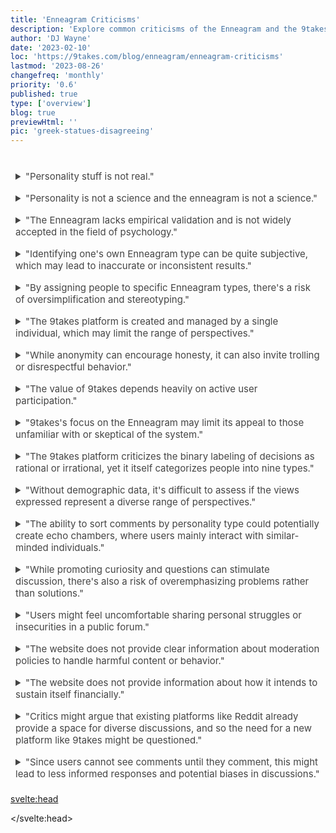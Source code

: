 ```yaml
---
title: 'Enneagram Criticisms'
description: 'Explore common criticisms of the Enneagram and the 9takes platform. Understand the debates on its scientific validity, stereotyping risks, and user engagement'
author: 'DJ Wayne'
date: '2023-02-10'
loc: 'https://9takes.com/blog/enneagram/enneagram-criticisms'
lastmod: '2023-08-26'
changefreq: 'monthly'
priority: '0.6'
published: true
type: ['overview']
blog: true
previewHtml: ''
pic: 'greek-statues-disagreeing'
---
```


<!--
Enneagram Criticisms (200 words)
  Common criticisms of the Enneagram system
  Responses to these criticisms
  -->

<!-- <h2>Enneagram FAQs</h2> -->

<script>
  
	import  PopCard  from "../../lib/components/atoms/PopCard.svelte";
</script>
<div
	style="display: flex;
    justify-content: center;
    margin: 1rem 0;
	"
>
    <PopCard
    	image={`/blogs/greek-statues-disagreeing.webp`}
    	showIcon={false}
    	altText="greek statues disagreeing"
      displayText=""
    	tint={true}
    	subtext=""
    />
</div>

<details>
  <summary class="accordion">"Personality stuff is not real."</summary>
  <div class="panel">
  <figure>
     <img src="/personality-snippet.webp" alt="personality definition" title="personality definition from google" class="small-absolute" />
    <figcaption>personality definition from google</figcaption>
</figure>
    <p>Do you get along with everyone? Do you not? Why? Are people similar to you or is everyone different from you?
      The dimensions by which we are similar and different are what make up our personality. There are potentially
      infinite dimensions because no two people are exactly alike however there are patterns. Those observed patterns
      are what we know as a person's personality.
 </p></div>
</details>

<details>
  <summary class="accordion">"Personality is not a science and the enneagram is not a science."</summary>
  <div class="panel" style="margin: 16px 0"><p>
    While it's true that personality and the Enneagram are not sciences in the traditional sense, this doesn't negate their value. The Enneagram, in particular, is not designed to be a scientifically empirical tool, but rather a framework for introspection and understanding human behavior. Its utility stems from its ability to offer insights into our motivations, fears, and desires, which can help facilitate self-discovery, personal growth, and improved relationships. As such, its efficacy is often measured in its pragmatic utility rather than scientific validity. </p><p>On top of that, the field of personality study is multifaceted and can't be fully captured by a purely empirical approach. For instance, "The Big 5 personality test," despite being widely studied and referenced in academic settings, has its origins in data analysis rather than theory. This suggests that its scope is limited to aspects of personality that can be measured and quantified, potentially overlooking facets of the human psyche that are less tangible and harder to measure. This is where 9takes, with its emphasis on the Enneagram, makes a significant contribution. The Enneagram stands at the intersection of philosophy and psychology, integrating theoretical understanding with observational data. It provides a more holistic framework that takes into account the philosophical dimensions of personality. So while the Enneagram might not be a 'science' in the conventional sense, its value lies in its potential to enrich our understanding of human personality beyond what empirical data alone can provide. </p><p>For example how much is understood about the psychology behind emotions? <a href="/blog/experiment">Test your own understanding with this 2 minute experiment.</a>
    </p>
 </div>
</details>
<details>
  <summary class="accordion">"The Enneagram lacks empirical validation and is not widely accepted in the field of psychology."</summary>
  <div class="panel" style="margin: 16px 0"><p>It's important to clarify that the Enneagram isn't intended to serve as a scientifically validated psychological tool, but as a framework for understanding oneself and others. While it's true that the Enneagram lacks conventional scientific validation, it's worth noting that its value lies in its introspective and empathetic applications.<p> Furthermore (see point above), the field of personality study is multifaceted and can't be fully captured by a purely empirical approach. For instance, "The Big 5 personality test," despite being widely studied and referenced in academic settings, has its origins in data analysis rather than theory. This suggests that its scope is limited to aspects of personality that can be measured and quantified, potentially overlooking facets of the human psyche that are less tangible and harder to measure. This is where 9takes, with its emphasis on the Enneagram, makes a significant contribution. The Enneagram stands at the intersection of philosophy and psychology, integrating theoretical understanding with observational data. It provides a more holistic framework that takes into account the philosophical dimensions of personality. So while the Enneagram might not be a 'science' in the conventional sense, its value lies in its potential to enrich our understanding of human personality beyond what empirical data alone can provide. </p><p>For example how much is understood about the psychology behind emotions? <a href="/blog/experiment">Test your own understanding with this 2 minute experiment.</a></p></div>
  <!-- Consider collaborating with psychologists and researchers to increase the empirical validity of the Enneagram system as applied on the 9takes platform. -->
</details>
<details>
  <summary class="accordion">"Identifying one's own Enneagram type can be quite subjective, which may lead to inaccurate or inconsistent results."</summary>
  <div class="panel" style="margin: 16px 0"><p>Yes, self-typing is a subjective process. However, this process can also offer an invaluable opportunity for self-reflection, introspection, and personal growth, even if the identified type isn't 100% accurate. Over time your sense of self can become clearer as you uncover your core motivations and fears. Here is a <a href="/blog/enneagram/beginners-guide-to-determining-your-enneagram-type">guide for determining your enneagram type.</a></p></div>
  <!-- Perhaps, implementing a more comprehensive and guided questionnaire could help users accurately identify their Enneagram type. -->
</details>
<details>
  <summary class="accordion">"By assigning people to specific Enneagram types, there's a risk of oversimplification and stereotyping."</summary>
  <div class="panel" style="margin: 16px 0"><p>While it might seem like this system oversimplifies human personality, the purpose of the Enneagram types is not to pigeonhole individuals, but to provide a jumping-off point for deeper self-understanding and empathy towards others.</p></div>
  <!-- Producing educational content that highlights the unique and complex nature of each Enneagram type can help to mitigate this concern. -->
</details>
<!-- More sections can be added in the same format -->
<details>
  <summary class="accordion">"The 9takes platform is created and managed by a single individual, which may limit the range of perspectives."</summary>
  <div class="panel" style="margin: 16px 0"><p>It's true that having a single creator could lead to a limited perspective. However, this concern can be mitigated as the platform grows, and more diverse voices join the community.</p></div>
  <!-- Actively seeking out team members from diverse backgrounds to contribute to the platform could also help to ensure a broad range of perspectives. -->
</details>
<details>
  <summary class="accordion">"While anonymity can encourage honesty, it can also invite trolling or disrespectful behavior."</summary>
  <div class="panel" style="margin: 16px 0"><p>Anonymity is indeed a double-edged sword. While it can foster open and honest discussions by freeing individuals from fear of personal judgment, it also poses the risk of misuse. However, with the right moderation policies, the potential for trolling or disrespectful behavior can be minimized.</p></div>
  <!-- A crucial step towards mitigating this concern would be to implement strict moderation policies and provide users with clear guidelines regarding respectful and acceptable behavior. -->
</details>

<details>
  <summary class="accordion">"The value of 9takes depends heavily on active user participation."</summary>
  <div class="panel" style="margin: 16px 0"><p>All social platforms depend on user participation. This is not a unique risk to 9takes.</p></div>
  <!-- To encourage active participation, the platform could implement features such as rewards for regular engagement or recognition for high-quality contributions. -->
</details>
<details>
  <summary class="accordion">"9takes's focus on the Enneagram may limit its appeal to those unfamiliar with or skeptical of the system."</summary>
  <div class="panel" style="margin: 16px 0"><p>Yes the focus on the Enneagram might while seem limiting. However the <a href="/blog/enneagram/philosophy-psychology-and-the-enneagram">Enneagram brings together psychology and philosophy</a> and its ideas continue to be touched in many areas in society. 9takes is betting that the Enneagram will one day be in the common vernacular.</p></div>
  <!-- To widen the appeal, the platform could create introductory content to attract users who are unfamiliar with the Enneagram, showcasing its potential for fostering understanding and empathy. -->
</details>
<details>
  <summary class="accordion">"The 9takes platform criticizes the binary labeling of decisions as rational or irrational, yet it itself categorizes people into nine types."</summary>
  <div class="panel" style="margin: 16px 0"><p>The categorization of personality types on 9takes is about finding similarities and differences. This attention to personality helps foster conversations around understanding a person's motivations and perspectives.</p></div>
  <!-- A key improvement could be to ensure that the platform's communication emphasizes understanding, empathy and the value of diversity over binary labels. -->
</details>
<details>
  <summary class="accordion">"Without demographic data, it's difficult to assess if the views expressed represent a diverse range of perspectives."</summary>
  <div class="panel" style="margin: 16px 0"><p>Diverse perspectives are not limited to demographic data such as race, gender, and age. Paying special attention to demographics can be a false positive indicator of diverse perspectives. Therefore the decision to not collect demographic data is a deliberate one.</p></div>
  <!-- One possible solution could be to conduct voluntary surveys to collect demographic data, ensuring users' privacy is respected. -->
</details>
<details>
  <summary class="accordion">"The ability to sort comments by personality type could potentially create echo chambers, where users mainly interact with similar-minded individuals."</summary>
  <div class="panel" style="margin: 16px 0"><p>While there is some risk of creating echo chambers, the sorting of comments by personality type also allows users to consciously explore perspectives that differ from their own.</p></div>
  <!-- One potential improvement could be to enable users to follow discussions from multiple types, not just their own, fostering a more diverse dialogue. -->
</details>
<details>
  <summary class="accordion">"While promoting curiosity and questions can stimulate discussion, there's also a risk of overemphasizing problems rather than solutions."</summary>
  <div class="panel" style="margin: 16px 0"><p>Questioning is indeed a critical part of stimulating discussion and learning, but it's also important to balance this with solution-oriented dialogue.</p></div>
  <!-- To strike a balance, the platform could introduce a dedicated space for problem-solving and generating solutions. -->
</details>
<details>
  <summary class="accordion">"Users might feel uncomfortable sharing personal struggles or insecurities in a public forum."</summary>
  <div class="panel" style="margin: 16px 0"><p>While some users might indeed feel this way, the anonymity provided by the platform could also make it easier for users to share personal struggles.</p></div>
  <!-- Implementing privacy settings to allow users to control who can view their posts could be a useful feature to enhance user comfort. -->
</details>
<details>
  <summary class="accordion">"The website does not provide clear information about moderation policies to handle harmful content or behavior."</summary>
  <div class="panel" style="margin: 16px 0"><p>As a new platform, 9takes may be in the process of developing its moderation policies. Nevertheless, clear policies are indeed crucial to ensuring a safe and respectful environment.</p></div>
  <!-- Establishing a clear moderation policy and communicating it transparently to the users could be an effective solution to this concern. -->
</details>
<details>
  <summary class="accordion">"The website does not provide information about how it intends to sustain itself financially."</summary>
  <div class="panel" style="margin: 16px 0"><p>As a relatively new platform, 9takes might still be in the process of refining its operational and business model.</p></div>
  <!-- Transparency regarding the operational and business model on the website could be beneficial for users' trust and understanding. -->
</details>
<details>
  <summary class="accordion">"Critics might argue that existing platforms like Reddit already provide a space for diverse discussions, and so the need for a new platform like 9takes might be questioned."</summary>
  <div class="panel" style="margin: 16px 0"><p>While platforms like Reddit indeed allow for diverse discussions, 9takes is unique in its focus on the Enneagram and the distinct perspective it brings to facilitating discussion.</p></div>
  <!-- 9takes could further differentiate itself from other platforms by emphasizing its unique value proposition, especially its focus on the Enneagram and fostering understanding and empathy. -->
</details>
<details>
  <summary class="accordion">"Since users cannot see comments until they comment, this might lead to less informed responses and potential biases in discussions."</summary>
  <div class="panel" style="margin: 16px 0"><p>This design choice is intentional and encourages initial thoughts without being influenced by others' comments. It also helps prevent the suppression of less popular views that might otherwise get lost in the crowd.</p></div>
  <!-- Allowing an option for users to edit their comments after reading others' takes could facilitate more informed and nuanced discussions. -->
</details>

<!-- <details>
  <summary class="accordion">There are many personality systems, the Enneagram isn't special</summary>
  <div class="panel" style="margin: 16px 0"><p>
    <p>

 </p></div>
</details> -->

<svelte:head>

  <script type="application/ld+json">
    {
  "@context": "http://schema.org",
  "@graph": [
    {
      "@type": "Article",
      "articleBody": "This article discusses common criticisms of the Enneagram. It covers a range of issues, including the lack of empirical validation, the risk of oversimplification, and the potential for creating echo chambers. It also addresses concerns about the 9takes platform, such as the lack of professional psychologists or therapists involved, the potential for harmful content or behavior, and the lack of clear information about moderation policies.",
      "creator" : ["DJ Wayne"],
      "author": {
        "@type": "Person",
        "name": "DJ Wayne",
        "sameAs": ["https://www.instagram.com/djwayne3/", "https://www.youtube.com/@djwayne3", "https://www.linkedin.com/in/davidtwayne/", "https://twitter.com/djwayne3"
        ]
      },
      "dateModified": {
        "@type": "Date",
        "@value": "2023-08-06"
      },
      "datePublished": {
        "@type": "Date",
        "@value": "2023-02-10"
      },
      "description": "The article presents common criticisms of the Enneagram and the 9takes platform. It discusses issues such as the lack of empirical validation, the risk of oversimplification, and the potential for creating echo chambers.",
      "headline": "Enneagram Criticisms",
      "mainEntityOfPage": {
        "@id": "https://9takes.com/blog/enneagram/enneagram-criticisms",
        "@type": "WebPage"
      },
      "mentions": {
        "@type": "Thing",
        "name": "Enneagram"
      },
      "publisher": {
        "@type": "Organization",
        "sameAs": ["https://www.instagram.com/9takesdotcom/", "https://twitter.com/9takesdotcom"],
        "logo": {
          "@type": "ImageObject",
          "url": "https://9takes.com/brand/darkRubix.png"
        },
        "name": "9takes"
      }
    },
    {
      "@type": "FAQPage",
      "mainEntity": [
        {
          "@type": "Question",
          "acceptedAnswer": {
            "@type": "Answer",
            "text": "The Enneagram lacks empirical validation and is not widely accepted in the field of psychology. Identifying one's own Enneagram type can be quite subjective, which may lead to inaccurate or inconsistent results."
          },
          "name": "What are some criticisms of the Enneagram?"
        },
        {
          "@type": "Question",
          "acceptedAnswer": {
            "@type": "Answer",
            "text": "By assigning people to specific Enneagram types, there's a risk of oversimplification and stereotyping. The platform is created and managed by a single individual, which may limit the range of perspectives."
          },
          "name": "What are the limitations of the Enneagram?"
        },
        {
          "@type": "Question",
          "acceptedAnswer": {
            "@type": "Answer",
            "text": "The 9takes platform criticizes the binary labeling of decisions as rational or irrational, yet it itself categorizes people into nine types. As the Enneagram is often used in therapeutic contexts, the lack of professional psychologists or therapists involved with 9takes could be a concern."
          },
          "name": "What are some criticisms of the 9takes platform?"
        },
        {
          "@type": "Question",
          "acceptedAnswer": {
            "@type": "Answer",
            "text": "Without demographic data, it's difficult to assess if the views expressed represent a diverse range of perspectives. The ability to sort comments by personality type could potentially create echo chambers, where users mainly interact with similar-minded individuals."
          },
          "name": "What are the potential issues with the 9takes platform?"
        },
        {
          "@type": "Question",
          "acceptedAnswer": {
            "@type": "Answer",
            "text": "The website does not provide clear information about moderation policies to handle harmful content or behavior. The website does not provide information about how it intends to sustain itself financially."
          },
          "name": "What are some concerns about the 9takes platform?"
        }
      ]
    }
  ]
}
</script>

</svelte:head>

<style lang="scss">
article {
    border: 1px solid #52616b;
    margin-top: 1rem;
    padding: 1rem;
    border-radius: 5px;
  }
  .accordion {
    color: #444;
    cursor: pointer;
    padding: 0.5rem;
    border: none;
    text-align: left;
    outline: none;
    font-size: 15px;
    transition: 0.4s;
  }

  .accordion:hover {
    background-color: var(--color-theme-purple-v);
    color: var(--color-theme-purple);
  }

  /*.panel:hover {
    background-color: #ccc;
}*/

  .panel {
    padding: 18px;
    /*display: none;*/
    background-color: white;
    overflow: hidden;
  }
</style>
